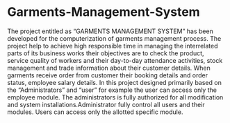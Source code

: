 # Garments-Management-System
The project entitled as “GARMENTS MANAGEMENT SYSTEM” has been developed for the computerization of garments management process. The project help to 
achieve high responsible time in managing the interrelated parts of its business works their objectives are to check the product, service quality of workers and their day-to-day attendance activities, stock management and trade information about their customer details. When garments receive order from customer their booking details and order status, employee salary details. In this project designed primarily based on the “Administrators” and “user” for example the user can access only the employee module. 
            The administrators is fully authorized for all modification and system installations.Administrator fully control all users and their modules. Users can access only the allotted specific module.
